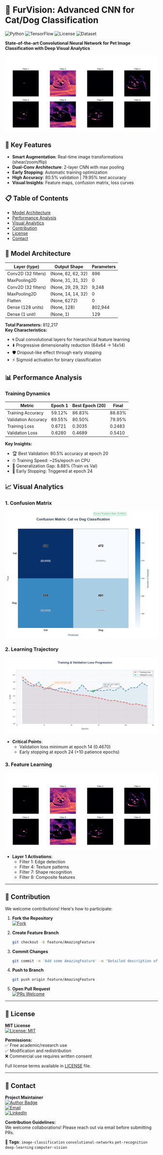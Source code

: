 # 🐾 FurVision: Advanced CNN for Cat/Dog Classification

![Python](https://img.shields.io/badge/Python-3.8%2B-blue)
![TensorFlow](https://img.shields.io/badge/TensorFlow-2.x-orange)
![License](https://img.shields.io/badge/License-MIT-green)
![Dataset](https://img.shields.io/badge/Dataset-Cats%20vs%20Dogs-blueviolet)

**State-of-the-art Convolutional Neural Network for Pet Image Classification with Deep Visual Analytics**

![Feature Maps](FurVision/results/feature_map.png)

## 🚀 Key Features
- **Smart Augmentation**: Real-time image transformations (shear/zoom/flip)
- **Dual-Conv Architecture**: 2-layer CNN with max pooling
- **Early Stopping**: Automatic training optimization
- **High Accuracy**: 80.5% validation | 79.95% test accuracy
- **Visual Insights**: Feature maps, confusion matrix, loss curves

## 📋 Table of Contents
- [Model Architecture](#-model-architecture)
- [Performance Analysis](#-performance-analysis)
- [Visual Analytics](#-visual-analytics)
- [Contribution](#-contribution)
- [License](#-license)
- [Contact](#-contact)


## 🧠 Model Architecture

| Layer (type)              | Output Shape        | Parameters |
|---------------------------|---------------------|------------|
| Conv2D (32 filters)       | (None, 62, 62, 32) | 896        |
| MaxPooling2D              | (None, 31, 31, 32) | 0          |
| Conv2D (32 filters)       | (None, 29, 29, 32) | 9,248      |
| MaxPooling2D              | (None, 14, 14, 32) | 0          |
| Flatten                   | (None, 6272)        | 0          |
| Dense (128 units)         | (None, 128)         | 802,944    |
| Dense (1 unit)            | (None, 1)           | 129        |

**Total Parameters:** 812,217  
**Key Characteristics:**
- 🌀 Dual convolutional layers for hierarchical feature learning
- ⬇️ Progressive dimensionality reduction (64x64 → 14x14)
- 🛡️ Dropout-like effect through early stopping
- ⚡ Sigmoid activation for binary classification

## 📊 Performance Analysis

### Training Dynamics
| Metric               | Epoch 1 | Best Epoch (20) | Final |
|----------------------|---------|------------------|-------|
| Training Accuracy    | 59.12%  | 86.83%           | 88.83%|
| Validation Accuracy  | 69.55%  | 80.50%           | 79.95%|
| Training Loss        | 0.6721  | 0.3035           | 0.2483|
| Validation Loss      | 0.6280  | 0.4689           | 0.5410|

**Key Insights:**
- 🏆 Best Validation: 80.5% accuracy at epoch 20
- ⏱ Training Speed: ~25s/epoch on CPU
- 🔄 Generalization Gap: 8.88% (Train vs Val)
- 🛑 Early Stopping: Triggered at epoch 24


## 📈 Visual Analytics

### 1. Confusion Matrix
![Confusion Matrix](FurVision/results/confusion_matrix.png)

### 2. Learning Trajectory
![Loss Progression](FurVision/results/training_and_validation_loss_progression.png)
- **Critical Points**:
  - Validation loss minimum at epoch 14 (0.4670)
  - Early stopping at epoch 24 (+10 patience epochs)

### 3. Feature Learning
![Feature Maps](FurVision/results/feature_map.png)
- **Layer 1 Activations**:
  - Filter 1: Edge detection
  - Filter 4: Texture patterns
  - Filter 7: Shape recognition
  - Filter 8: Composite features

---
## 🤝 Contribution

We welcome contributions! Here's how to participate:

1. **Fork the Repository**  
   [![Fork](https://img.shields.io/github/forks/barisgudul/ANN-RealEstate-Regression?style=social)](https://github.com/barisgudul/ANN-RealEstate-Regression/fork)

2. **Create Feature Branch**  
   ```bash
   git checkout -b feature/AmazingFeature
   ```
3. **Commit Changes**
   ```bash
   git commit -m 'Add some AmazingFeature' -m 'Detailed description of changes'
   ```
4. **Push to Branch**
   ```bash
   git push origin feature/AmazingFeature
   ```
5. **Open Pull Request**  
   [![PRs Welcome](https://img.shields.io/badge/PRs-welcome-brightgreen.svg?style=flat-square)](https://github.com/barisgudul/ANN-RealEstate-Regression/pulls)
---
## 📄 License

**MIT License**  
[![License: MIT](https://img.shields.io/badge/License-MIT-yellow.svg)](https://opensource.org/licenses/MIT)

**Permissions:**  
✅ Free academic/research use  
✅ Modification and redistribution  
❌ Commercial use requires written consent  

Full license terms available in [LICENSE](LICENSE) file.

---

## 📧 Contact

**Project Maintainer**  
[![Author Badge](https://img.shields.io/badge/Author-barisgudul-blue.svg)]()  
[![Email](https://img.shields.io/badge/Email-mehmetbarisgudul@gmail.com-red.svg)](mailto:mehmetbarisgudul@gmail.com)  
[![LinkedIn](https://img.shields.io/badge/LinkedIn-Profile-informational.svg)](https://linkedin.com/in/mehmet-baris-gudul-1101bg)

**Contribution Guidelines:**  
We welcome collaborations! Please reach out via email before submitting PRs.

**🔖 Tags**: `image-classification` `convolutional-networks` `pet-recognition` `deep-learning` `computer-vision` 
